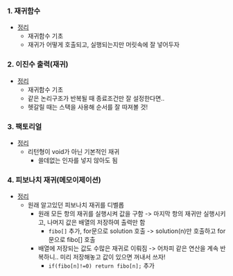 ### 1. 재귀함수
- [정리](https://github.com/ssu18/TIL/blob/main/Problem%20Solving/Inflearn/Recuresive%2C%20Tree%2C%20Graph(DFS%2C%20BFS%20Basic)/P1.md)
  - 재귀함수 기초
  - 재귀가 어떻게 호출되고, 실행되는지만 머릿속에 잘 넣어두자

### 2. 이진수 출력(재귀)
- [정리](https://github.com/ssu18/TIL/blob/main/Problem%20Solving/Inflearn/Recuresive%2C%20Tree%2C%20Graph(DFS%2C%20BFS%20Basic)/P2.md)
  - 재귀함수 기초
  - 같은 논리구조가 반복될 때 종료조건만 잘 설정한다면..
  - 헷갈릴 때는 스택을 사용해 순서를 잘 따져볼 것!

### 3. 팩토리얼
- [정리](https://github.com/ssu18/TIL/blob/main/Problem%20Solving/Inflearn/Recuresive%2C%20Tree%2C%20Graph(DFS%2C%20BFS%20Basic)/P3.md)
  - 리턴형이 void가 아닌 기본적인 재귀
    - 쓸데없는 인자를 넣지 않아도 됨

### 4. 피보나치 재귀(메모이제이션)
- [정리](https://github.com/ssu18/TIL/blob/main/Problem%20Solving/Inflearn/Recuresive%2C%20Tree%2C%20Graph(DFS%2C%20BFS%20Basic)/P4.md)
  - 원래 알고있던 피보나치 재귀를 디벨롭
    - 원래 모든 항의 재귀를 실행시켜 값을 구함 -> 마지막 항의 재귀만 실행시키고, 나머지 값은 배열의 저장하여 출력만 함
      - `fibo[]` 추가, for문으로 solution 호출 -> solution(n)만 호출하고 for문으로 fibo[] 호출
    - 배열에 저장되는 값도 수많은 재귀로 이뤄짐 -> 어차피 같은 연산을 계속 반복하니.. 미리 저장해놓고 값이 있으면 꺼내서 쓰자!
      - `if(fibo[n]!=0) return fibo[n];` 추가